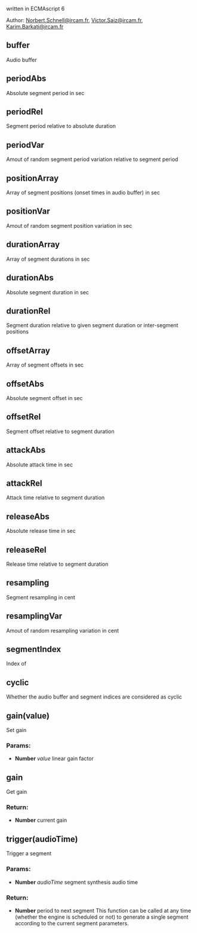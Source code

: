 

<!-- Start ./src/index.js -->

written in ECMAscript 6

Author: Norbert.Schnell@ircam.fr, Victor.Saiz@ircam.fr, Karim.Barkati@ircam.fr

## buffer

Audio buffer

## periodAbs

Absolute segment period in sec

## periodRel

Segment period relative to absolute duration

## periodVar

Amout of random segment period variation relative to segment period

## positionArray

Array of segment positions (onset times in audio buffer) in sec

## positionVar

Amout of random segment position variation in sec

## durationArray

Array of segment durations in sec

## durationAbs

Absolute segment duration in sec

## durationRel

Segment duration relative to given segment duration or inter-segment positions

## offsetArray

Array of segment offsets in sec

## offsetAbs

Absolute segment offset in sec

## offsetRel

Segment offset relative to segment duration

## attackAbs

Absolute attack time in sec

## attackRel

Attack time relative to segment duration

## releaseAbs

Absolute release time in sec

## releaseRel

Release time relative to segment duration

## resampling

Segment resampling in cent

## resamplingVar

Amout of random resampling variation in cent

## segmentIndex

Index of 

## cyclic

Whether the audio buffer and segment indices are considered as cyclic

## gain(value)

Set gain

### Params: 

* **Number** *value* linear gain factor

## gain

Get gain

### Return:

* **Number** current gain

## trigger(audioTime)

Trigger a segment

### Params: 

* **Number** *audioTime* segment synthesis audio time

### Return:

* **Number** period to next segment 
This function can be called at any time (whether the engine is scheduled or not)
to generate a single segment according to the current segment parameters.

<!-- End ./src/index.js -->

